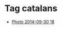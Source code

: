 <!--
title: Tag catalans
date: 2020-06-28T14:38:48.325Z
tags:
-->
# Tag catalans

 * [Photo 2014-09-30 18](98822233947.md)
